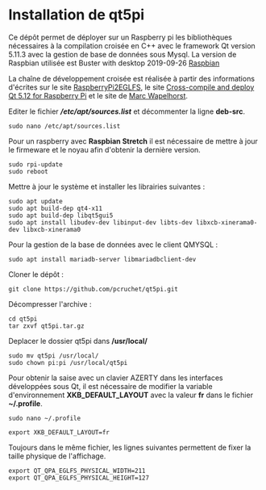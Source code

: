 # Installation de qt5pi


Ce dépôt permet de déployer sur un Raspberry pi les bibliothèques nécessaires à la compilation croisée en C++ avec le framework Qt version 5.11.3 avec la gestion de base de données sous Mysql.
La version de Raspbian utilisée est Buster with desktop 2019-09-26 [Raspbian](https://www.raspberrypi.org/downloads/raspbian/)

La chaîne de développement croisée est réalisée à partir des informations d'écrites sur le site [RaspberryPi2EGLFS](https://wiki.qt.io/RaspberryPi2EGLFS), le site [Cross-compile and deploy Qt 5.12 for Raspberry Pi](https://mechatronicsblog.com/cross-compile-and-deploy-qt-5-12-for-raspberry-pi/) et le site de [Marc Wapelhorst](http://wapel.de/?p=641).

Editer le fichier ***/etc/apt/sources.list*** et décommenter la ligne **deb-src**.

	sudo nano /etc/apt/sources.list

Pour un raspberry avec **Raspbian Stretch** il est nécessaire de mettre à jour le firmeware et le noyau afin d'obtenir la dernière version.

	sudo rpi-update
	sudo reboot

Mettre à jour le système et installer les librairies suivantes :

	sudo apt update
	sudo apt build-dep qt4-x11
	sudo apt build-dep libqt5gui5
	sudo apt install libudev-dev libinput-dev libts-dev libxcb-xinerama0-dev libxcb-xinerama0

Pour la gestion de la base de données avec le client QMYSQL :

    sudo apt install mariadb-server libmariadbclient-dev
	
Cloner le dépôt :

	git clone https://github.com/pcruchet/qt5pi.git

Décompresser l'archive :

	cd qt5pi
	tar zxvf qt5pi.tar.gz
	
Deplacer le dossier qt5pi dans **/usr/local/**

    sudo mv qt5pi /usr/local/
    sudo chown pi:pi /usr/local/qt5pi

Pour obtenir la saise avec un clavier AZERTY dans les interfaces développées sous Qt, il est nécessaire de modifier la variable d'environnement **XKB_DEFAULT_LAYOUT** avec la valeur **fr** dans le fichier **~/.profile**. 

	
    sudo nano ~/.profile
	
    export XKB_DEFAULT_LAYOUT=fr

Toujours dans le même fichier, les lignes suivantes permettent de fixer la taille physique de l'affichage. 

    export QT_QPA_EGLFS_PHYSICAL_WIDTH=211
    export QT_QPA_EGLFS_PHYSICAL_HEIGHT=127

